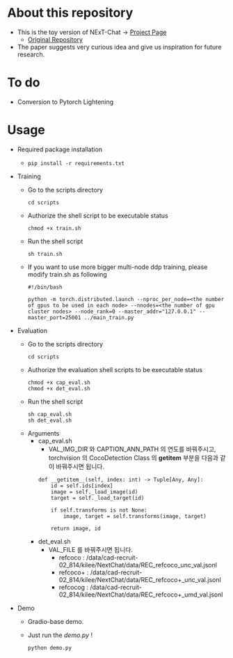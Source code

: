 # About this repository
  - This is the toy version of NExT-Chat -> [Project Page](https://next-chatv.github.io/)
    - [Original Repository](https://github.com/NExT-ChatV/NExT-Chat)
  - The paper suggests very curious idea and give us inspiration for future research.
# To do
  - Conversion to Pytorch Lightening
# Usage
  - Required package installation
    - ```pip install -r requirements.txt```
  - Training
    
    - Go to the scripts directory
      ```{sh}
      cd scripts
      ```
    - Authorize the shell script to be executable status
      ```{sh}
      chmod +x train.sh
      ```
    - Run the shell script
      ```{sh}
      sh train.sh
      ```
    - If you want to use more bigger multi-node ddp training, please modify train.sh as following
      ```{sh}
      #!/bin/bash

      python -m torch.distributed.launch --nproc_per_node=<the number of gpus to be used in each node> --nnodes=<the number of gpu cluster nodes> --node_rank=0 --master_addr="127.0.0.1" --master_port=25001 ../main_train.py
      ```
      
  - Evaluation
    - Go to the scripts directory
      ```{sh}
      cd scripts
      ```
    - Authorize the evaluation shell scripts to be executable status
      ```{sh}
      chmod +x cap_eval.sh
      chmod +x det_eval.sh
      ```
    - Run the shell script
      ```{sh}
      sh cap_eval.sh
      sh det_eval.sh
      ```
    - Arguments
      - cap_eval.sh
        - VAL_IMG_DIR 와 CAPTION_ANN_PATH 의 연도를 바꿔주시고, torchvision 의 CocoDetection Class 의 __getitem__ 부분을 다음과 같이 바꿔주시면 됩니다.
        ```python3
        def __getitem__(self, index: int) -> Tuple[Any, Any]:
            id = self.ids[index]
            image = self._load_image(id)
            target = self._load_target(id)

            if self.transforms is not None:
                image, target = self.transforms(image, target)

            return image, id
        ```
      - det_eval.sh
        - VAL_FILE 를 바꿔주시면 됩니다.
          - refcoco : /data/cad-recruit-02_814/kilee/NextChat/data/REC_refcoco_unc_val.jsonl
          - refcoco+ : /data/cad-recruit-02_814/kilee/NextChat/data/REC_refcoco+_unc_val.jsonl
          - refcocog : /data/cad-recruit-02_814/kilee/NextChat/data/REC_refcoco+_umd_val.jsonl

  - Demo
    - Gradio-base demo.

    - Just run the *demo.py* ! 
      ```python3
      python demo.py
      ```
